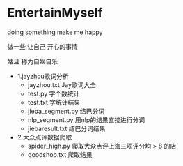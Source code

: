 # EntertainMyself
doing something  make me happy 


做一些 让自己 开心的事情


姑且 称为自娱自乐
 

* 1.jayzhou歌词分析
  * jayzhou.txt  Jay歌词大全
  * test.py  字个数统计
  * test.txt 字统计结果
  * jieba_segment.py 结巴分词
  * nlp_segment.py 用nlp的结果直接进行分词
  * jiebaresult.txt 结巴分词结果
* 2.大众点评数据爬取
  * spider_high.py 爬取大众点评上海三项评分均 > 8 的店
  * goodshop.txt 爬取结果
 
